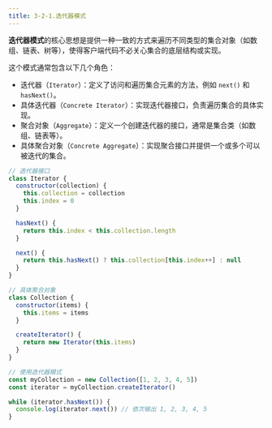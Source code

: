 ```yaml
---
title: 3-2-1.迭代器模式
---
```


**迭代器模式**的核心思想是提供一种一致的方式来遍历不同类型的集合对象（如数组、链表、树等），使得客户端代码不必关心集合的底层结构或实现。

这个模式通常包含以下几个角色：

- 迭代器（`Iterator`）：定义了访问和遍历集合元素的方法，例如 `next()` 和 `hasNext()`。
- 具体迭代器（`Concrete Iterator`）：实现迭代器接口，负责遍历集合的具体实现。
- 聚合对象（`Aggregate`）：定义一个创建迭代器的接口，通常是集合类（如数组、链表等）。
- 具体聚合对象（`Concrete Aggregate`）：实现聚合接口并提供一个或多个可以被迭代的集合。

```js
// 迭代器接口
class Iterator {
  constructor(collection) {
    this.collection = collection
    this.index = 0
  }

  hasNext() {
    return this.index < this.collection.length
  }

  next() {
    return this.hasNext() ? this.collection[this.index++] : null
  }
}

// 具体聚合对象
class Collection {
  constructor(items) {
    this.items = items
  }

  createIterator() {
    return new Iterator(this.items)
  }
}

// 使用迭代器模式
const myCollection = new Collection([1, 2, 3, 4, 5])
const iterator = myCollection.createIterator()

while (iterator.hasNext()) {
  console.log(iterator.next()) // 依次输出 1, 2, 3, 4, 5
}
```
